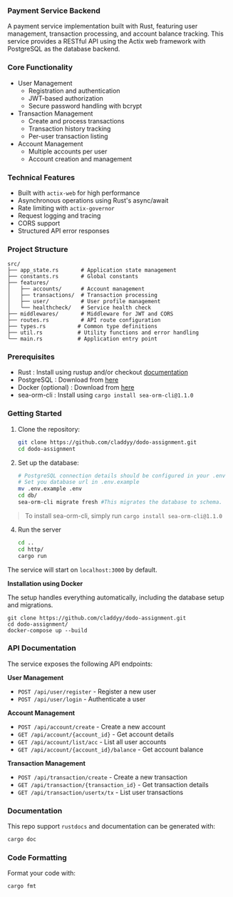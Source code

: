 ### Payment Service Backend 

A payment service implementation built with Rust, featuring user management, transaction processing, and account balance tracking. This service provides a RESTful API using the Actix web framework with PostgreSQL as the database backend.

### Core Functionality
- User Management
  - Registration and authentication
  - JWT-based authorization
  - Secure password handling with bcrypt
- Transaction Management
  - Create and process transactions
  - Transaction history tracking
  - Per-user transaction listing
- Account Management
  - Multiple accounts per user
  - Account creation and management

### Technical Features
- Built with `actix-web` for high performance
- Asynchronous operations using Rust's async/await
- Rate limiting with `actix-governor`
- Request logging and tracing
- CORS support
- Structured API error responses

### Project Structure

```
src/
├── app_state.rs       # Application state management
├── constants.rs       # Global constants
├── features/
│   ├── accounts/      # Account management
│   ├── transactions/  # Transaction processing
│   ├── user/          # User profile management
│   └── healthcheck/   # Service health check
├── middlewares/       # Middleware for JWT and CORS
├── routes.rs          # API route configuration
├── types.rs          # Common type definitions
├── util.rs           # Utility functions and error handling
└── main.rs           # Application entry point
```

### Prerequisites

- Rust : Install using rustup and/or checkout [documentation](https://www.rust-lang.org/tools/install)
- PostgreSQL : Download from [here](https://www.postgresql.org/download/)
- Docker (optional) : Download from [here](https://www.docker.com/products/docker-desktop/)
- sea-orm-cli : Install using `cargo install sea-orm-cli@1.1.0`

### Getting Started

1. Clone the repository:
   ```bash
   git clone https://github.com/claddyy/dodo-assignment.git
   cd dodo-assignment
   ```

2. Set up the database:
   ```bash
   # PostgreSQL connection details should be configured in your .env
   # Set you database url in .env.example
   mv .env.example .env
   cd db/
   sea-orm-cli migrate fresh #This migrates the database to schema.
   
   ```
> To install sea-orm-cli, simply run `cargo install sea-orm-cli@1.1.0`
4. Run the server
   ```bash
   cd ..
   cd http/
   cargo run
   ```

The service will start on `localhost:3000` by default.

**Installation using Docker**

The setup handles everything automatically, including the database setup and migrations.

```
git clone https://github.com/claddyy/dodo-assignment.git
cd dodo-assignment/
docker-compose up --build
```


### API Documentation

The service exposes the following API endpoints:

**User Management**
- `POST /api/user/register` - Register a new user
- `POST /api/user/login` - Authenticate a user

**Account Management**
- `POST /api/account/create` - Create a new account
- `GET /api/account/{account_id}` - Get account details
- `GET /api/account/list/acc` - List all user accounts
- `GET /api/account/{account_id}/balance` - Get account balance

**Transaction Management**
- `POST /api/transaction/create` - Create a new transaction
- `GET /api/transaction/{transaction_id}` - Get transaction details
- `GET /api/transaction/usertx/tx` - List user transactions

### Documentation
This repo support `rustdocs` and documentation can be generated with:
```bash
cargo doc
```

### Code Formatting
Format your code with:
```bash
cargo fmt
```
